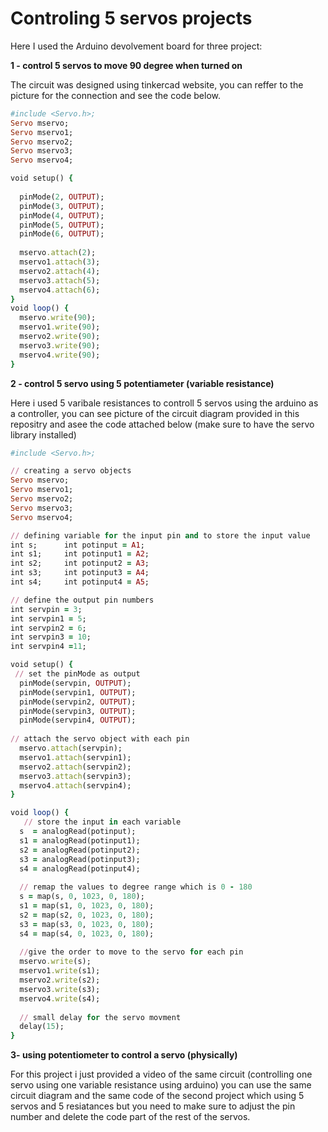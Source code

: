 # Controling 5 servos projects
Here I used the Arduino devolvement board for three project:

**1 - control 5 servos to move 90 degree when turned on**

The circuit was designed using tinkercad website, you can reffer to the picture for the connection and see the code below.

```ruby
#include <Servo.h>;
Servo mservo;
Servo mservo1;
Servo mservo2;
Servo mservo3;
Servo mservo4;

void setup() {
  
  pinMode(2, OUTPUT);
  pinMode(3, OUTPUT);
  pinMode(4, OUTPUT);
  pinMode(5, OUTPUT);
  pinMode(6, OUTPUT);
  
  mservo.attach(2);
  mservo1.attach(3);
  mservo2.attach(4);
  mservo3.attach(5);
  mservo4.attach(6);
}
void loop() {
  mservo.write(90);
  mservo1.write(90);
  mservo2.write(90);
  mservo3.write(90);
  mservo4.write(90);
}
```

**2 - control 5 servo using 5 potentiameter (variable resistance)**

Here i used 5 varibale resistances to controll 5 servos using the arduino as a controller, you can see picture of the circuit diagram provided in this repositry and asee the code attached below (make sure to have the servo library installed)

```ruby
#include <Servo.h>; 

// creating a servo objects
Servo mservo;
Servo mservo1;
Servo mservo2;
Servo mservo3;
Servo mservo4;

// defining variable for the input pin and to store the input value
int s;      int potinput = A1;
int s1;     int potinput1 = A2;
int s2;     int potinput2 = A3;
int s3;     int potinput3 = A4;
int s4;     int potinput4 = A5;

// define the output pin numbers
int servpin = 3;
int servpin1 = 5;
int servpin2 = 6;
int servpin3 = 10;
int servpin4 =11;

void setup() {
 // set the pinMode as output
  pinMode(servpin, OUTPUT);
  pinMode(servpin1, OUTPUT);
  pinMode(servpin2, OUTPUT);
  pinMode(servpin3, OUTPUT);
  pinMode(servpin4, OUTPUT);
  
// attach the servo object with each pin
  mservo.attach(servpin);
  mservo1.attach(servpin1);
  mservo2.attach(servpin2);
  mservo3.attach(servpin3);
  mservo4.attach(servpin4);
}

void loop() {
   // store the input in each variable
  s  = analogRead(potinput);
  s1 = analogRead(potinput1);
  s2 = analogRead(potinput2);
  s3 = analogRead(potinput3);
  s4 = analogRead(potinput4);
  
  // remap the values to degree range which is 0 - 180
  s = map(s, 0, 1023, 0, 180);
  s1 = map(s1, 0, 1023, 0, 180);
  s2 = map(s2, 0, 1023, 0, 180);
  s3 = map(s3, 0, 1023, 0, 180);
  s4 = map(s4, 0, 1023, 0, 180);
  
  //give the order to move to the servo for each pin
  mservo.write(s);
  mservo1.write(s1);
  mservo2.write(s2);
  mservo3.write(s3);
  mservo4.write(s4);
  
  // small delay for the servo movment
  delay(15);
}
```

**3-  using potentiometer to control a servo (physically)**

For this project i just provided a video of the same circuit (controlling one servo using one variable resistance using arduino) you can use the same circuit diagram and the same code of the second project which using 5 servos and 5 resiatances but you need to make sure to adjust the pin number and delete the code part of the rest of the servos.
